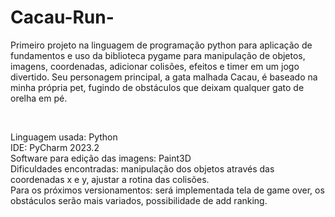 # Cacau-Run-

Primeiro projeto na linguagem de programação python para aplicação de fundamentos e uso da biblioteca pygame para manipulação de objetos, imagens, coordenadas, adicionar colisões, efeitos e timer em um jogo divertido. Seu personagem principal, a gata malhada Cacau, é baseado na minha própria pet, fugindo de obstáculos que deixam qualquer gato de orelha em pé.

<br>

Linguagem usada: Python<br>
IDE: PyCharm 2023.2<br>
Software para edição das imagens: Paint3D<br>
Dificuldades encontradas: manipulação dos objetos através das coordenadas x e y, ajustar a rotina das colisões.<br>
Para os próximos versionamentos: será implementada tela de game over, os obstáculos serão mais variados, possibilidade de add ranking. 
